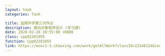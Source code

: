 ```yaml
---
layout: task
categories: Task

title: 延期开学第三次作业
description: 面向对象程序设计 (学习通)
date: 2020-02-28 10:55:00 +0800
class: cpp02201055
function: Cpp02281055
link: https://mooc1-3.chaoxing.com/work/getAllWork?classId=12148124&courseId=206084759&isdisplaytable=2&mooc=1&ut=s&enc=6054df4acb9c431d0f6c367fa6f3946a&cpi=95357415&openc=dedc1dcb7a89e9c19e9eb54c26f118af
---
```



